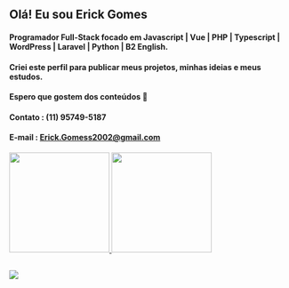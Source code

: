 ## Olá! Eu sou Erick Gomes
#### Programador Full-Stack focado em Javascript | Vue | PHP | Typescript | WordPress | Laravel | Python | B2 English.
#### Criei este perfil para publicar meus projetos, minhas ideias e meus estudos.
#### Espero que gostem dos conteúdos 🙂

#### Contato : (11) 95749-5187
#### E-mail : Erick.Gomess2002@gmail.com

<div>
  <a href="https://github.com/zingrad">
  <img height="180em" src="https://github-readme-stats.vercel.app/api?username=zingrad&show_icons=true&theme=dark&include_all_commits=true&count_private=true"/>
  <img height="180em" src="https://github-readme-stats.vercel.app/api/top-langs/?username=zingrad&layout=compact&langs_count=7&theme=dark"/>
</div>

  
  ##
  
  <div>
    <a href="www.linkedin.com/in/erickgomes2" target="_blank"><img src="https://img.shields.io/badge/-LinkedIn-%230077B5?style=for-the-badge&logo=linkedin&logoColor=white" target="_blank"></a>
  </div>
  
